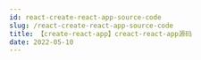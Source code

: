 ```yaml
---
id: react-create-react-app-source-code
slug: /react-create-react-app-source-code
title: 【create-react-app】creact-react-app源码
date: 2022-05-10
---
```

